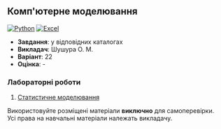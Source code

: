 ## Комп'ютерне моделювання

[![Python](https://img.shields.io/badge/Python-005494?style=for-the-badge&logo=python&logoColor=yellow)](#)
[![Excel](https://img.shields.io/badge/Excel-217346?style=for-the-badge&logo=microsoftexcel&logoColor=white)](#)

- **Завдання**: у відповідних каталогах
- **Викладач**: Шушура О. М.
- **Варіант**: 22 
- **Оцінка**: -

### Лабораторні роботи
  1. [Статистичне моделювання](./Lab1/)

Використовуйте розміщені матеріали **виключно** для самоперевірки. <br>
Усі права на навчальні матеріали належать викладачу.